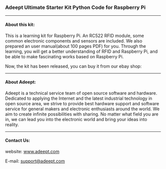 ### Adeept Ultimate Starter Kit Python Code for Raspberry Pi
-----------------------------------------------------------------------------

#### About this kit:
This is a learning kit for Raspberry Pi. An RC522 RFID module, some common electronic components and sensors are included. We also prepared an user manual(about 100 pages PDF) for you. Through the learning, you will get a better understanding of RFID and Raspberry Pi, and be able to make fascinating works based on Raspberry Pi.

Now, the kit has been released, you can buy it from our ebay shop:</br>

-----------------------------------------------------------------------------
#### About Adeept:
Adeept is a technical service team of open source software and hardware. Dedicated to applying the Internet and the latest industrial technology in open source area, we strive to provide best hardware support and software service for general makers and electronic enthusiasts around the world. We aim to create infinite possibilities with sharing. No matter what field you are in, we can lead you into the electronic world and bring your ideas into reality.

-----------------------------------------------------------------------------
#### Contact Us: 
website:
	www.adeept.com

E-mail:
	support@adeept.com
